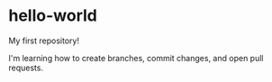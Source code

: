 # hello-world
My first repository!

I'm learning how to create branches, commit changes, and open pull requests.
